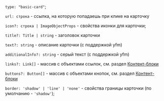 `type: "basic-card"`;

`url: строка` - ссылка, на которую попадаешь при клике на карточку

`icon?: строка | ImageObjectProps` - свойства иконки для карточки;

`title?: Title | string` - заголовок карточки

`text?: string` - описание карточки (с поддержкой yfm)

`additionalInfo?: string` - серый текст (с поддержкой yfm)

`links?: Link[]` - массив с объектами ссылок, см. раздел [Контент-блоки](?path=/story/информация--common-types&viewMode=docs)

`buttons?: Button[]` - массив с объектами кнопок, см. раздел [Контент-блоки](?path=/story/информация--common-types&viewMode=docs)

`border: 'shadow' | 'line' | 'none'` - свойства границы карточки (по умолчанию - `'shadow'`);
